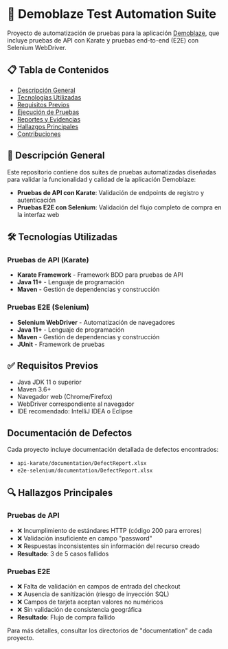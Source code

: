 # 🧪 Demoblaze Test Automation Suite

Proyecto de automatización de pruebas para la aplicación [Demoblaze](https://www.demoblaze.com/), que incluye pruebas de API con Karate y pruebas end-to-end (E2E) con Selenium WebDriver.

## 📋 Tabla de Contenidos

- [Descripción General](#descripción-general)
- [Tecnologías Utilizadas](#tecnologías-utilizadas)
- [Requisitos Previos](#requisitos-previos)
- [Ejecución de Pruebas](#ejecución-de-pruebas)
- [Reportes y Evidencias](#reportes-y-evidencias)
- [Hallazgos Principales](#hallazgos-principales)
- [Contribuciones](#contribuciones)

## 🎯 Descripción General

Este repositorio contiene dos suites de pruebas automatizadas diseñadas para validar la funcionalidad y calidad de la aplicación Demoblaze:

- **Pruebas de API con Karate**: Validación de endpoints de registro y autenticación
- **Pruebas E2E con Selenium**: Validación del flujo completo de compra en la interfaz web

## 🛠️ Tecnologías Utilizadas

### Pruebas de API (Karate)

- **Karate Framework** - Framework BDD para pruebas de API
- **Java 11+** - Lenguaje de programación
- **Maven** - Gestión de dependencias y construcción

### Pruebas E2E (Selenium)

- **Selenium WebDriver** - Automatización de navegadores
- **Java 11+** - Lenguaje de programación
- **Maven** - Gestión de dependencias y construcción
- **JUnit** - Framework de pruebas

## ✅ Requisitos Previos

- Java JDK 11 o superior
- Maven 3.6+
- Navegador web (Chrome/Firefox)
- WebDriver correspondiente al navegador
- IDE recomendado: IntelliJ IDEA o Eclipse

## Documentación de Defectos

Cada proyecto incluye documentación detallada de defectos encontrados:

- `api-karate/documentation/DefectReport.xlsx`
- `e2e-selenium/documentation/DefectReport.xlsx`

## 🔍 Hallazgos Principales

### Pruebas de API

- ❌ Incumplimiento de estándares HTTP (código 200 para errores)
- ❌ Validación insuficiente en campo "password"
- ❌ Respuestas inconsistentes sin información del recurso creado
- **Resultado**: 3 de 5 casos fallidos

### Pruebas E2E

- ❌ Falta de validación en campos de entrada del checkout
- ❌ Ausencia de sanitización (riesgo de inyección SQL)
- ❌ Campos de tarjeta aceptan valores no numéricos
- ❌ Sin validación de consistencia geográfica
- **Resultado**: Flujo de compra fallido

Para más detalles, consultar los directorios de "documentation" de cada proyecto.
